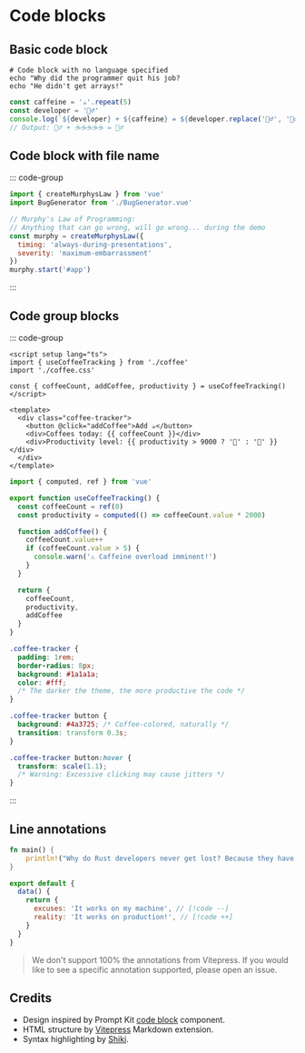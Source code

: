 # Code blocks

## Basic code block

<ComponentPreview>

```
# Code block with no language specified
echo "Why did the programmer quit his job?
echo "He didn't get arrays!"
```

</ComponentPreview>

<ComponentPreview>

```javascript
const caffeine = '☕'.repeat(5)
const developer = '🧟‍♂️'
console.log(`${developer} + ${caffeine} = ${developer.replace('🧟‍♂️', '🦸‍♂️')}`)
// Output: 🧟‍♂️ + ☕☕☕☕☕ = 🦸‍♂️
```

</ComponentPreview>

## Code block with file name

<ComponentPreview>

::: code-group

```js [murphy.js]
import { createMurphysLaw } from 'vue'
import BugGenerator from './BugGenerator.vue'

// Murphy's Law of Programming:
// Anything that can go wrong, will go wrong... during the demo
const murphy = createMurphysLaw({
  timing: 'always-during-presentations',
  severity: 'maximum-embarrassment'
})
murphy.start('#app')
```

:::

</ComponentPreview>

## Code group blocks

<ComponentPreview>

::: code-group

```vue [CoffeeCounter.vue]
<script setup lang="ts">
import { useCoffeeTracking } from './coffee'
import './coffee.css'

const { coffeeCount, addCoffee, productivity } = useCoffeeTracking()
</script>

<template>
  <div class="coffee-tracker">
    <button @click="addCoffee">Add ☕</button>
    <div>Coffees today: {{ coffeeCount }}</div>
    <div>Productivity level: {{ productivity > 9000 ? '🚀' : '🐌' }}</div>
  </div>
</template>
```

```ts [coffee.ts]
import { computed, ref } from 'vue'

export function useCoffeeTracking() {
  const coffeeCount = ref(0)
  const productivity = computed(() => coffeeCount.value * 2000)

  function addCoffee() {
    coffeeCount.value++
    if (coffeeCount.value > 5) {
      console.warn('⚠️ Caffeine overload imminent!')
    }
  }

  return {
    coffeeCount,
    productivity,
    addCoffee
  }
}
```

```css [coffee.css]
.coffee-tracker {
  padding: 1rem;
  border-radius: 8px;
  background: #1a1a1a;
  color: #fff;
  /* The darker the theme, the more productive the code */
}

.coffee-tracker button {
  background: #4a3725; /* Coffee-colored, naturally */
  transition: transform 0.3s;
}

.coffee-tracker button:hover {
  transform: scale(1.1);
  /* Warning: Excessive clicking may cause jitters */
}
```

:::

</ComponentPreview>

## Line annotations

<ComponentPreview>

```rust
fn main() {
    println!("Why do Rust developers never get lost? Because they have ownership!"); // [!code hl]
}
```

</ComponentPreview>

<ComponentPreview>

```js
export default {
  data() {
    return {
      excuses: 'It works on my machine', // [!code --]
      reality: 'It works on production!', // [!code ++]
    }
  }
}
```

</ComponentPreview>

> We don't support 100% the annotations from Vitepress. If you would like to see a specific annotation supported, please open an issue.

## Credits

- Design inspired by Prompt Kit [code block](https://prompt-kit.com/docs/code-block) component.
- HTML structure by [Vitepress](https://vitepress.dev) Markdown extension.
- Syntax highlighting by [Shiki](https://shiki.style).
